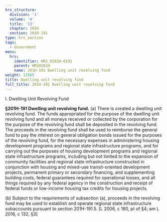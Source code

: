 ```yaml
---
hrs_structure:
  division: '1'
  volume: '4'
  title: '13'
  chapter: 201H
  section: 201H-191
type: hrs_section
tags:
  - Government
menu:
  hrs:
    identifier: HRS_0201H-0191
    parent: HRS0201H
    name: 201H-191 Dwelling unit revolving fund
weight: 12565
title: Dwelling unit revolving fund
full_title: 201H-191 Dwelling unit revolving fund
---
```

I. Dwelling Unit Revolving Fund

**§201H-191 Dwelling unit revolving fund.** (a) There is created a dwelling unit revolving fund. The funds appropriated for the purpose of the dwelling unit revolving fund and all moneys received or collected by the corporation for the purpose of the revolving fund shall be deposited in the revolving fund. The proceeds in the revolving fund shall be used to reimburse the general fund to pay the interest on general obligation bonds issued for the purposes of the revolving fund, for the necessary expenses in administering housing development programs and regional state infrastructure programs, and for carrying out the purposes of housing development programs and regional state infrastructure programs, including but not limited to the expansion of community facilities and regional state infrastructure constructed in conjunction with housing and mixed-use transit-oriented development projects, permanent primary or secondary financing, and supplementing building costs, federal guarantees required for operational losses, and all things required by any federal agency in the construction and receipt of federal funds or low-income housing tax credits for housing projects.

(b) Subject to the requirements of subsection (a), proceeds in the revolving fund may be used to establish and operate regional state infrastructure subaccounts pursuant to section 201H-191.5\. [L 2006, c 180, pt of §4; am L 2016, c 132, §3]